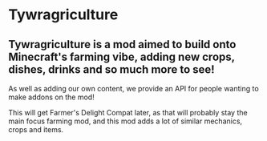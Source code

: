 # Tywragriculture

Tywragriculture is a mod aimed to build onto Minecraft's farming vibe, adding new crops, dishes, drinks and so much more to see!
-
As well as adding our own content, we provide an API for people wanting to make addons on the mod!

This will get Farmer's Delight Compat later, as that will probably stay the main focus farming mod, and this mod adds a lot of similar mechanics, crops and items.
